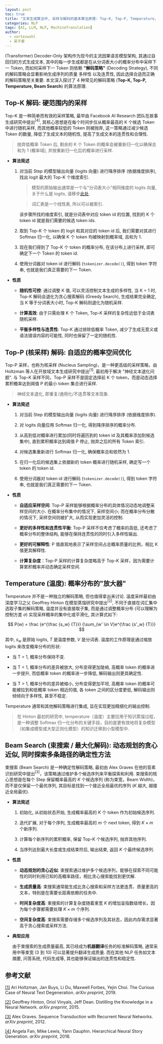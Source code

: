 ```yaml
---
layout: post
toc: true
title: "文本生成算法中, 采样与解码的基本算法原理: Top-K, Top-P, Temperature, Beam Search"
categories: NLP
tags: [AI, LLM, NLP, MachineTranslation]
author:
  - vortezwohl
  - 吴子豪
---
```

(Transformer) Decoder-Only 架构作为现今的主流因果语言模型架构, 其通过自回归的方式生成文本, 其中的每一步生成都是在从分词表大小的概率分布中采样下一 Token, 而如何采样下一 Token 则依赖 **"解码策略"** (Decoding Strategy), 不同的解码策略会显著影响生成序列的质量 多样性 以及连贯性, 因此选择合适而正确的解码策略至关重要. 本文深入探讨了 4 种常见的解码策略 (**Top-K, Top-P, Temperature, Beam Search**) 的算法原理.

## Top-K 解码: 硬范围内的采样

Top-K 是一种简单而有效的采样策略, 最早由 Facebook AI Research 团队在故事生成研究中提出$^{[4]}$, 其核心思想是在每个时间步仅从概率最高的 K 个候选 Token 中进行随机采样, 而其他概率较低的 Token 则被抛弃, 这一策略通过减少候选 Token 的数量, 降低了生成文本的随机性, 提高了生成文本的连贯性和合理性.

> 抛弃低概率 Token 后, 剩余的 K 个 Token 的概率会被重新归一化以确保总和为 1 (概率域), 并按重新归一化后的概率进行采样.

- **算法简述**

    1. 对当前 Step 的模型输出向量 (logits 向量) 进行降序排序 (依据维度排序), 找出 logit 最大的 Top-K 个维度索引.

        > 模型的原始输出通常是一个与"分词表大小"相同维度的 logits 向量, 关于什么是 logits, 请移步[此处](https://vortezwohl.github.io/math/2025/07/17/%E4%BB%80%E4%B9%88%E6%98%AFlogit.html).

        > 词汇表是一个线性表, 所以可以被索引.
        
        该步骤所找的维度索引, 就是分词表中对应 token id 的位置, 找到的 K 个 token id 就是我们需要的候选 token ids.

    2. 取到 Top-K 个 token 的 logit 和其对应的 token id 后, 我们需要对其进行 Softmax 归一化, 以确保 K 个 token 均被映射到概率域, 且和为 1.

    3. 现在我们得到了 Top-K 个 token 的概率分布, 在该分布上进行采样, 即可确定下一个 Token 的 token id.

    4. 使用分词器对 token id 进行解码 (`tokenizer.decode()`), 得到 token 字符串, 也就是我们真正需要的下一 Token.

- **性质**

    - **随机性可控**: 通过调整 K 值, 可以灵活控制文本生成的多样性, 当 K = 1 时, Top-K 解码会退化为贪心搜索解码 (Greedy Search), 生成结果完全确定, 当 K 等于分词表大小时, Top-K 解码则退化为随机采样.

    - **计算高效**: 由于只需处理 K 个 Token, Top-K 采样的复杂性远低于全词表随机采样.

    - **平衡多样性与连贯性**: Top-K 通过排除低概率 Token, 减少了生成无意义或语法错误内容的可能性, 同时也保留了一定的随机性.

## Top-P (核采样) 解码: 自适应的概率空间优化

Top-P 采样，也称为核采样 (Nucleus Sampling)，是一种更高级的采样策略，由 Holtzman 等人在开放域文本生成研究中提出$^{[1]}$, 最初用于解决 "神经文本退化问题". 与 Top-K 采样不同，Top-P 采样不是固定选择前 K 个 token，而是动态选择累积概率达到阈值 P 的最小 token 集合进行采样​.

> 神经文本退化, 即重复/通用化/不连贯等文本现象.

- **算法简述**

    1. 对当前 Step 的模型输出向量 (logits 向量) 进行降序排序 (依据维度排序).

    2. 对 logits 向量应用 Softmax 归一化, 得到降序排序的概率分布.

    3. 从高到低对概率进行累加(同时将遍历到的 token id 及其概率添加到候选集中), 直到累积概率达到阈值 P 停止, 抛弃之后的所有 Token 索引.

    4. 对候选集重新进行 Softmax 归一化, 确保概率总和依然为 1.

    5. 在归一化后的候选集上依据新的 token 概率进行随机采样, 确定写一个 token 的 token id.

    6. 使用分词器对 token id 进行解码 (`tokenizer.decode()`), 得到 token 字符串, 也就是我们真正需要的下一 Token.


- **性质**

    - **自适应采样空间**: Top-P 采样能够根据概率分布的具体情况动态地调整采样空间的大小. 在概率分布集中的情况下, 采样空间小; 而在概率分布分散的情况下, 采样空间则被扩大, 从而实现更加灵活的控制.

    - **更好的多样性和连贯性平衡**: Top-P 采样不仅考虑了概率的高低, 还考虑了概率分布的整体结构, 能够在保持连贯性的同时引入多样性输出.

    - **更好的可解释性**: P 值直观地表示了采样空间占总概率质量的比例，相比 K 值更具解释性​.

    - **计算复杂度**：Top-P 采样的计算复杂度略高于 Top-K 采样，因为需要计算累积概率并动态确定采样空间.

## Temperature (温度): 概率分布的"放大器"

Temperature 并不是一种独立的解码策略, 但也值得拿出来讨论. 温度采样最初由深度学习之父 Geoffrey Hinton 在模型蒸馏研究中提出$^{[2]}$, 不同于直接在词汇集中选取子集的解码策略, 温度并没有直接取子集, 而是通过调整概率分布 (可以理解为控制方差 $\sigma$) 实现采样概率的集中化或平滑化, 其计算式如下:

$$
P(w) = \frac {e^{\frac {s_w} {T}}} {\sum_{w' \in V}e^{\frac {s'_w} {T}}}
$$

其中, $s_w$ 是原始 logits, $T$ 是温度参数, $V$ 是分词表. 温度的工作原理是通过缩放 logits 来改变概率分布的形状:

- 当 T = 1, 概率分布保持不变.

- 当 T < 1, 概率分布的差异被放大, 分布变得更加陡峭, 高概率 token 的概率进一步提升, 而低概率 token 的概率进一步降低, 解码输出则更具确定性.

- 当 T > 1, 概率分布的差异被缩小, 分布变得更加平坦, 高概率 token 的概率可能被拉到和低概率 token 相近的值, 各 token 之间的区分度更低, 解码输出则倾倾向于多样性, 甚至不稳定.

Temperature 通常和其他解码策略进行集成, 旨在实现更加精细化的输出控制.

> 在 Hinton 最初的研究中, temperature（温度）主要应用于知识蒸馏过程，是一种调整 Softmax 归一化分布的关键手段，目的是更有效地将复杂模型（如集成模型或大型正则化模型）的知识迁移到小型模型中. 

## Beam Search (束搜索 / 最大化解码): 动态规划的贪心近似, 同时探索多条路径的确定性方法

束搜索 (Beam Search) 是一种确定性解码策略, 最初由 Alex Graves 在他的音素识别研究中提出$^{[3]}$，该策略通过维护多个候选序列来平衡探索和利用​. 束搜索的核心思想是在每个 Step 保留概率最高的 $K$ 个候选序列 (称为束宽，Beam Width)，而不是仅保留一个最优序列, 其目标是找到一个接近全局最优的序列 ($K$ 越大, 越接近全局最优).

- **算法简述**

    1. 初始化, 从初始状态开始, 生成概率最高的 $K$ 个 token 作为初始候选序列.

    2. 迭代扩展, 对于每个序列, 生成概率最高的 $m$ 个 next token, 得到 $K \times m$ 个新序列.

    3. 计算每个新序列的累积概率, 保留 Top-K 个候选序列, 抛弃其他序列.

    4. 当序列达到最大长度或生成结束符后, 输出结束, 返回 $K$ 个最终候选序列.

- **性质**

    - **动态规划的贪心近似**: 束搜索通过维护多个候选序列，能够在探索不同可能性的同时利用已知的高概率路径，相比贪心搜索能找到更优解.

    - **生成质量高**: 束搜索通常能生成比贪心搜索和采样方法更连贯、质量更高的文本，特别是在需要长距离依赖的任务中.

    - **时间复杂度高**: 束搜索的计算复杂度随着束宽 $K$ 的增加呈指数级增长，因为每个步骤都需要处理 $K \times m$ 个序列.

    - **空间复杂度高**: 束搜索需要存储多个候选序列及其状态，因此内存需求显著高于贪心搜索或采样方法.

- **典型应用**

    由于束搜索的生成质量最高, 其已经成为**机器翻译**任务的标准解码策略, 通常采用中等束宽 (3 到 10) 可以显著提升翻译生成质量. 而在其他 NLP 任务如文本摘要, 问答系统, 代码生成等, 其也能够保证输出的连贯性和稳定性.

## 参考文献

[[1]](https://doi.org/10.48550/arXiv.1904.09751) Ari Holtzman, Jan Buys, Li Du, Maxwell Forbes, Yejin Choi. The Curious Case of Neural Text Degeneration. *arXiv preprint*, 2019.

[[2]](https://arxiv.org/abs/1503.02531) Geoffrey Hinton, Oriol Vinyals, Jeff Dean. Distilling the Knowledge in a Neural Network. *arXiv preprint*, 2015.

[[3]](https://arxiv.org/abs/1211.3711) Alex Graves. Sequence Transduction with Recurrent Neural Networks. *arXiv preprint*, 2012.

[[4]](https://arxiv.org/abs/1805.04833) Angela Fan, Mike Lewis, Yann Dauphin. Hierarchical Neural Story Generation. *arXiv preprint*, 2018.
